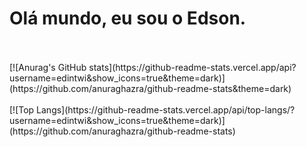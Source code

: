 <h1> Olá mundo, eu sou o Edson.</h1>
<br/>
<br/>
[![Anurag's GitHub stats](https://github-readme-stats.vercel.app/api?username=edintwi&show_icons=true&theme=dark)](https://github.com/anuraghazra/github-readme-stats&theme=dark)
<br/>
<br/>
[![Top Langs](https://github-readme-stats.vercel.app/api/top-langs/?username=edintwi&show_icons=true&theme=dark)](https://github.com/anuraghazra/github-readme-stats)
